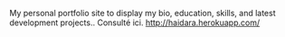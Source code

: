 My personal portfolio site to display my bio, education,  skills, and latest development projects..
Consulté ici.
http://haidara.herokuapp.com/
